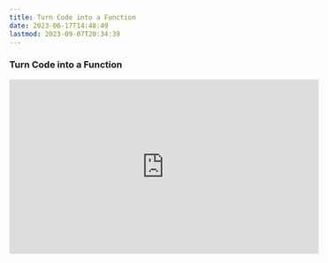 ```yaml
---
title: Turn Code into a Function
date: 2023-06-17T14:48:49
lastmod: 2023-09-07T20:34:39
---
```


<div class="video-grid">
<div class="video-card">

### Turn Code into a Function

<div class="iframe-16-9-container">
<iframe class="youTubeIframe" width="560" height="315" src="https://www.youtube.com/embed/eBAeqSWm_hw" title="YouTube video player" frameborder="0" allow="accelerometer; autoplay; clipboard-write; encrypted-media; gyroscope; picture-in-picture; web-share" allowfullscreen></iframe>
</div>
</div>
</div>

